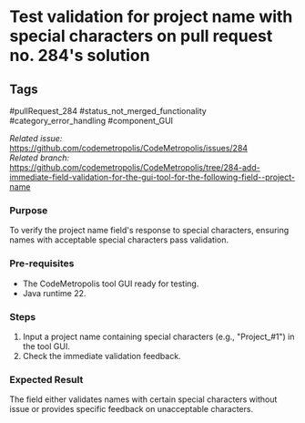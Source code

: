 # Test validation for project name with special characters on pull request no. 284's solution

## Tags
#pullRequest_284 #status_not_merged_functionality #category_error_handling #component_GUI

_Related issue:_ https://github.com/codemetropolis/CodeMetropolis/issues/284 <br>
_Related branch:_ https://github.com/codemetropolis/CodeMetropolis/tree/284-add-immediate-field-validation-for-the-gui-tool-for-the-following-field--project-name

### Purpose
To verify the project name field's response to special characters, ensuring names with acceptable special characters pass validation.

### Pre-requisites
- The CodeMetropolis tool GUI ready for testing.
- Java runtime 22.

### Steps
1. Input a project name containing special characters (e.g., "Project_#1") in the tool GUI.
2. Check the immediate validation feedback.

### Expected Result
The field either validates names with certain special characters without issue or provides specific feedback on unacceptable characters.
